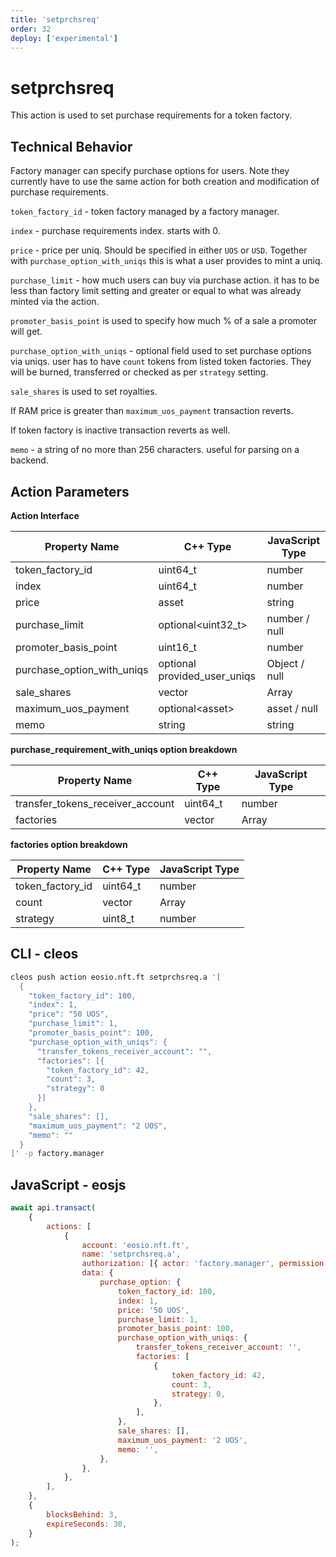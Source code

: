 ```yaml
---
title: 'setprchsreq'
order: 32
deploy: ['experimental']
---
```


# setprchsreq

This action is used to set purchase requirements for a token factory.

## Technical Behavior

Factory manager can specify purchase options for users. Note they currently have to use the same action for both creation and modification of purchase requirements.

`token_factory_id` - token factory managed by a factory manager.

`index` - purchase requirements index. starts with 0.

`price` - price per uniq. Should be specified in either `UOS` or `USD`. Together with `purchase_option_with_uniqs` this is what a user provides to mint a uniq.

`purchase_limit` - how much users can buy via purchase action. it has to be less than factory limit setting and greater or equal to what was already minted via the action.

`promoter_basis_point` is used to specify how much % of a sale a promoter will get.

`purchase_option_with_uniqs` - optional field used to set purchase options via uniqs. user has to have `count` tokens from listed token factories. They will be burned, transferred or checked as per `strategy` setting.

`sale_shares` is used to set royalties.

If RAM price is greater than `maximum_uos_payment` transaction reverts.

If token factory is inactive transaction reverts as well.

`memo` - a string of no more than 256 characters. useful for parsing on a backend.

## Action Parameters

**Action Interface**

| Property Name              | C++ Type                     | JavaScript Type |
| -------------------------- | ---------------------------- | --------------- |
| token_factory_id           | uint64_t                     | number          |
| index                      | uint64_t                     | number          |
| price                      | asset                        | string          |
| purchase_limit             | optional\<uint32_t\>         | number / null   |
| promoter_basis_point       | uint16_t                     | number          |
| purchase_option_with_uniqs | optional provided_user_uniqs | Object / null   |
| sale_shares                | vector                       | Array           |
| maximum_uos_payment        | optional\<asset\>            | asset / null    |
| memo                       | string                       | string          |

**purchase_requirement_with_uniqs option breakdown**

| Property Name                    | C++ Type | JavaScript Type |
| -------------------------------- | -------- | --------------- |
| transfer_tokens_receiver_account | uint64_t | number          |
| factories                        | vector   | Array           |

**factories option breakdown**

| Property Name    | C++ Type | JavaScript Type |
| ---------------- | -------- | --------------- |
| token_factory_id | uint64_t | number          |
| count            | vector   | Array           |
| strategy         | uint8_t  | number          |

## CLI - cleos

```bash
cleos push action eosio.nft.ft setprchsreq.a '[
  {
    "token_factory_id": 100,
    "index": 1,
    "price": "50 UOS",
    "purchase_limit": 1,
    "promoter_basis_point": 100,
    "purchase_option_with_uniqs": {
      "transfer_tokens_receiver_account": "",
      "factories": [{
        "token_factory_id": 42,
        "count": 3,
        "strategy": 0
      }]
    },
    "sale_shares": [],
    "maximum_uos_payment": "2 UOS",
    "memo": ""
  }
]' -p factory.manager
```

## JavaScript - eosjs

```js
await api.transact(
    {
        actions: [
            {
                account: 'eosio.nft.ft',
                name: 'setprchsreq.a',
                authorization: [{ actor: 'factory.manager', permission: 'active' }],
                data: {
                    purchase_option: {
                        token_factory_id: 100,
                        index: 1,
                        price: '50 UOS',
                        purchase_limit: 1,
                        promoter_basis_point: 100,
                        purchase_option_with_uniqs: {
                            transfer_tokens_receiver_account: '',
                            factories: [
                                {
                                    token_factory_id: 42,
                                    count: 3,
                                    strategy: 0,
                                },
                            ],
                        },
                        sale_shares: [],
                        maximum_uos_payment: '2 UOS',
                        memo: '',
                    },
                },
            },
        ],
    },
    {
        blocksBehind: 3,
        expireSeconds: 30,
    }
);
```
